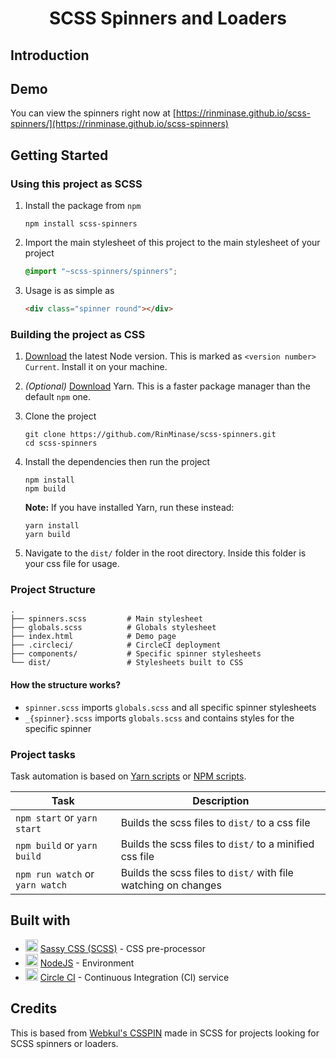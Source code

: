 <h1 align="center"> SCSS Spinners and Loaders </h1>

## Introduction

## Demo
You can view the spinners right now at [https://rinminase.github.io/scss-spinners/](https://rinminase.github.io/scss-spinners)

## Getting Started

### Using this project as SCSS
1. Install the package from `npm`

    ```
    npm install scss-spinners
    ```

2. Import the main stylesheet of this project to the main stylesheet of your project

    ```css
    @import "~scss-spinners/spinners";
    ```

3. Usage is as simple as

    ```html
    <div class="spinner round"></div>
    ```

### Building the project as CSS
1. [Download](https://nodejs.org/en/) the latest Node version. This is marked as `<version number> Current`. Install it on your machine.

2. _(Optional)_ [Download](https://yarnpkg.com/latest.msi) Yarn. This is a faster package manager than the default `npm` one.

3. Clone the project

    ```
    git clone https://github.com/RinMinase/scss-spinners.git
    cd scss-spinners
    ```

4. Install the dependencies then run the project

    ```
    npm install
    npm build
    ```

    **Note:** If you have installed Yarn, run these instead:

    ```
    yarn install
    yarn build
    ```

5. Navigate to the `dist/` folder in the root directory. Inside this folder is your css file for usage.

### Project Structure
    .
    ├── spinners.scss         # Main stylesheet
    ├── globals.scss          # Globals stylesheet
    ├── index.html            # Demo page
    ├── .circleci/            # CircleCI deployment
    ├── components/           # Specific spinner stylesheets
    └── dist/                 # Stylesheets built to CSS

#### How the structure works?
- `spinner.scss` imports `globals.scss` and all specific spinner stylesheets
- `_{spinner}.scss` imports `globals.scss` and contains styles for the specific spinner

### Project tasks

Task automation is based on [Yarn scripts](https://yarnpkg.com/lang/en/docs/cli/run/) or [NPM scripts](https://docs.npmjs.com/misc/scripts).

| Task                             | Description                                                     |
| -------------------------------- | --------------------------------------------------------------- |
| `npm start` or `yarn start`      | Builds the scss files to `dist/` to a css file                  |
| `npm build` or `yarn build`      | Builds the scss files to `dist/` to a minified css file         |
| `npm run watch` or `yarn watch`  | Builds the scss files to `dist/` with file watching on changes  |

## Built with
* <img width=20 height=20 src="https://sass-lang.com/favicon.ico"> [Sassy CSS (SCSS)](https://sass-lang.com/) - CSS pre-processor
* <img width=20 height=20 src="https://nodejs.org/static/images/favicons/favicon-32x32.png"> [NodeJS](https://nodejs.org/) - Environment
* <img width=20 height=20 src="https://dmmj3mmt94rvw.cloudfront.net/favicon-undefined.ico"> [Circle CI](https://circleci.com/) - Continuous Integration (CI) service

## Credits
This is based from [Webkul's CSSPIN](https://github.com/webkul/csspin) made in SCSS for projects looking for SCSS spinners or loaders.